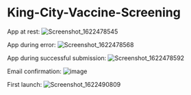 # King-City-Vaccine-Screening
App at rest:
![Screenshot_1622478545](https://user-images.githubusercontent.com/81041177/120221199-f70a2c80-c20b-11eb-99f3-cc8dea1c7afe.png)

App during error:
![Screenshot_1622478568](https://user-images.githubusercontent.com/81041177/120221213-fd000d80-c20b-11eb-85d8-6fb726477250.png)

App during successful submission:
![Screenshot_1622478592](https://user-images.githubusercontent.com/81041177/120221231-06897580-c20c-11eb-9b35-f255d46b505a.png)

Email confirmation:
![image](https://user-images.githubusercontent.com/81041177/120221341-3d5f8b80-c20c-11eb-9389-8ba170e890f8.png)

First launch:
![Screenshot_1622490809](https://user-images.githubusercontent.com/81041177/120235688-989f7700-c228-11eb-9c36-75e9ac01268f.png)
